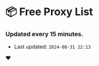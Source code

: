 # :package: Free Proxy List
### Updated every 15 minutes.

- Last updated: `2024-08-31 22:13`

:heart:
